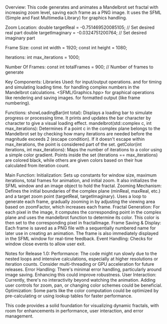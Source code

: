 Overview:
This code generates and animates a Mandelbrot set fractal with increasing zoom level, saving each frame as a PNG image. It uses the SFML (Simple and Fast Multimedia Library) for graphics handling.

Zoom Location: double targetReal = -0.751469520085105;  // Set desired real part
               double targetImaginary = -0.0324751200764;  // Set desired imaginary part

Frame Size: const int width = 1920;
            const int height = 1080;

Iterations: int max_iterations = 1000;

Number Of Frames: const int totalFrames = 900;  // Number of frames to generate

Key Components:
  Libraries Used:
  <iostream> for input/output operations.
  <chrono> and <thread> for timing and simulating loading time.
  <complex> for handling complex numbers in the Mandelbrot calculations.
  <SFML/Graphics.hpp> for graphical operations like rendering and saving images.
  <iomanip> for formatted output (like frame numbering).

Functions:
  showLoadingBar(int total): Displays a loading bar to simulate progress or processing time. It prints and updates the bar character by character to give a visual loading effect.
  mandelbrot(std::complex<double> c, int max_iterations): Determines if a point c in the complex plane belongs to the Mandelbrot set by checking how many iterations are needed before the magnitude exceeds 2 (escape condition). If it doesn't escape within max_iterations, the point is considered part of the set.
  getColor(int iterations, int max_iterations): Maps the number of iterations to a color using a simple color gradient. Points inside the set (iterations == max_iterations) are colored black, while others are given colors based on their hue calculated from iteration count.

Main Function:
  Initialization: Sets up constants for window size, maximum iterations, total frames for animation, and initial zoom. It also initializes the SFML window and an image object to hold the fractal.
  Zooming Mechanism: 
  Defines the initial boundaries of the complex plane (minReal, maxReal, etc.) and a target zoom point (targetReal, targetImaginary).
  Uses a loop to generate each frame, gradually zooming in by adjusting the viewing area based on zoomFactor, which increases each frame.
  Fractal Generation: 
  For each pixel in the image, it computes the corresponding point in the complex plane and uses the mandelbrot function to determine its color. This color is then set to the corresponding pixel in fractalImage.
  Frame Saving & Display:
  Each frame is saved as a PNG file with a sequentially numbered name for later use in creating an animation. 
  The frame is also immediately displayed in the SFML window for real-time feedback.
  Event Handling: Checks for window close events to allow user exit.

Notes for Release 1.0:
  Performance: The code might run slowly due to the nested loops and intensive calculations, especially at higher resolutions or iteration counts. Consider multi-threading or GPU acceleration for future releases.
  Error Handling: There's minimal error handling, particularly around image saving. Enhancing this could improve robustness.
  User Interaction: Currently, there's no interactivity beyond watching the animation. Adding user controls for zoom, pan, or changing color schemes could be beneficial.
  Optimization: Some parts like the color computation could be optimized by pre-calculating or using lookup tables for faster performance.

This code provides a solid foundation for visualizing dynamic fractals, with room for enhancements in performance, user interaction, and error management.
